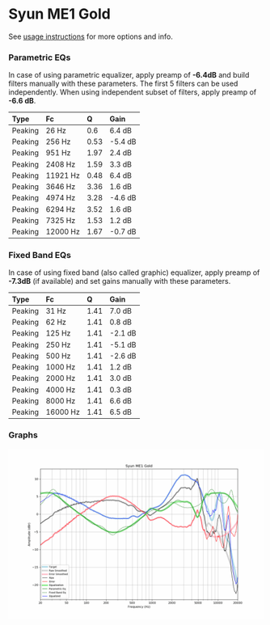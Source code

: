 # Syun ME1 Gold
See [usage instructions](https://github.com/jaakkopasanen/AutoEq#usage) for more options and info.

### Parametric EQs
In case of using parametric equalizer, apply preamp of **-6.4dB** and build filters manually
with these parameters. The first 5 filters can be used independently.
When using independent subset of filters, apply preamp of **-6.6 dB**.

| Type    | Fc       |    Q | Gain    |
|:--------|:---------|:-----|:--------|
| Peaking | 26 Hz    | 0.6  | 6.4 dB  |
| Peaking | 256 Hz   | 0.53 | -5.4 dB |
| Peaking | 951 Hz   | 1.97 | 2.4 dB  |
| Peaking | 2408 Hz  | 1.59 | 3.3 dB  |
| Peaking | 11921 Hz | 0.48 | 6.4 dB  |
| Peaking | 3646 Hz  | 3.36 | 1.6 dB  |
| Peaking | 4974 Hz  | 3.28 | -4.6 dB |
| Peaking | 6294 Hz  | 3.52 | 1.6 dB  |
| Peaking | 7325 Hz  | 1.53 | 1.2 dB  |
| Peaking | 12000 Hz | 1.67 | -0.7 dB |

### Fixed Band EQs
In case of using fixed band (also called graphic) equalizer, apply preamp of **-7.3dB**
(if available) and set gains manually with these parameters.

| Type    | Fc       |    Q | Gain    |
|:--------|:---------|:-----|:--------|
| Peaking | 31 Hz    | 1.41 | 7.0 dB  |
| Peaking | 62 Hz    | 1.41 | 0.8 dB  |
| Peaking | 125 Hz   | 1.41 | -2.1 dB |
| Peaking | 250 Hz   | 1.41 | -5.1 dB |
| Peaking | 500 Hz   | 1.41 | -2.6 dB |
| Peaking | 1000 Hz  | 1.41 | 1.2 dB  |
| Peaking | 2000 Hz  | 1.41 | 3.0 dB  |
| Peaking | 4000 Hz  | 1.41 | 0.3 dB  |
| Peaking | 8000 Hz  | 1.41 | 6.6 dB  |
| Peaking | 16000 Hz | 1.41 | 6.5 dB  |

### Graphs
![](./Syun%20ME1%20Gold.png)